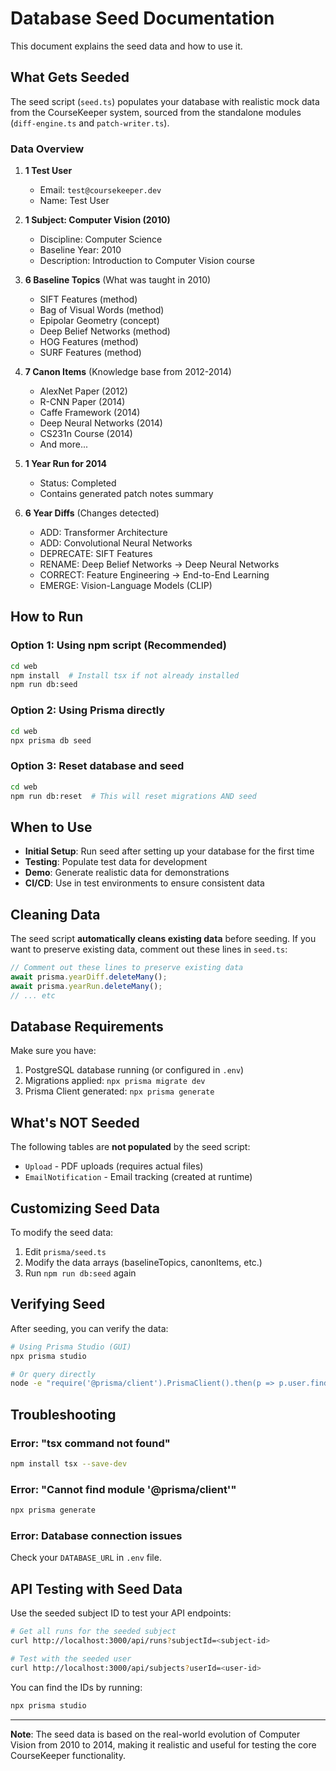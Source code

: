 # Database Seed Documentation

This document explains the seed data and how to use it.

## What Gets Seeded

The seed script (`seed.ts`) populates your database with realistic mock data from the CourseKeeper system, sourced from the standalone modules (`diff-engine.ts` and `patch-writer.ts`).

### Data Overview

1. **1 Test User**
   - Email: `test@coursekeeper.dev`
   - Name: Test User

2. **1 Subject: Computer Vision (2010)**
   - Discipline: Computer Science
   - Baseline Year: 2010
   - Description: Introduction to Computer Vision course

3. **6 Baseline Topics** (What was taught in 2010)
   - SIFT Features (method)
   - Bag of Visual Words (method)
   - Epipolar Geometry (concept)
   - Deep Belief Networks (method)
   - HOG Features (method)
   - SURF Features (method)

4. **7 Canon Items** (Knowledge base from 2012-2014)
   - AlexNet Paper (2012)
   - R-CNN Paper (2014)
   - Caffe Framework (2014)
   - Deep Neural Networks (2014)
   - CS231n Course (2014)
   - And more...

5. **1 Year Run for 2014**
   - Status: Completed
   - Contains generated patch notes summary

6. **6 Year Diffs** (Changes detected)
   - ADD: Transformer Architecture
   - ADD: Convolutional Neural Networks
   - DEPRECATE: SIFT Features
   - RENAME: Deep Belief Networks → Deep Neural Networks
   - CORRECT: Feature Engineering → End-to-End Learning
   - EMERGE: Vision-Language Models (CLIP)

## How to Run

### Option 1: Using npm script (Recommended)

```bash
cd web
npm install  # Install tsx if not already installed
npm run db:seed
```

### Option 2: Using Prisma directly

```bash
cd web
npx prisma db seed
```

### Option 3: Reset database and seed

```bash
cd web
npm run db:reset  # This will reset migrations AND seed
```

## When to Use

- **Initial Setup**: Run seed after setting up your database for the first time
- **Testing**: Populate test data for development
- **Demo**: Generate realistic data for demonstrations
- **CI/CD**: Use in test environments to ensure consistent data

## Cleaning Data

The seed script **automatically cleans existing data** before seeding. If you want to preserve existing data, comment out these lines in `seed.ts`:

```typescript
// Comment out these lines to preserve existing data
await prisma.yearDiff.deleteMany();
await prisma.yearRun.deleteMany();
// ... etc
```

## Database Requirements

Make sure you have:
1. PostgreSQL database running (or configured in `.env`)
2. Migrations applied: `npx prisma migrate dev`
3. Prisma Client generated: `npx prisma generate`

## What's NOT Seeded

The following tables are **not populated** by the seed script:
- `Upload` - PDF uploads (requires actual files)
- `EmailNotification` - Email tracking (created at runtime)

## Customizing Seed Data

To modify the seed data:

1. Edit `prisma/seed.ts`
2. Modify the data arrays (baselineTopics, canonItems, etc.)
3. Run `npm run db:seed` again

## Verifying Seed

After seeding, you can verify the data:

```bash
# Using Prisma Studio (GUI)
npx prisma studio

# Or query directly
node -e "require('@prisma/client').PrismaClient().then(p => p.user.findMany()).then(console.log)"
```

## Troubleshooting

### Error: "tsx command not found"
```bash
npm install tsx --save-dev
```

### Error: "Cannot find module '@prisma/client'"
```bash
npx prisma generate
```

### Error: Database connection issues
Check your `DATABASE_URL` in `.env` file.

## API Testing with Seed Data

Use the seeded subject ID to test your API endpoints:

```bash
# Get all runs for the seeded subject
curl http://localhost:3000/api/runs?subjectId=<subject-id>

# Test with the seeded user
curl http://localhost:3000/api/subjects?userId=<user-id>
```

You can find the IDs by running:
```bash
npx prisma studio
```

---

**Note**: The seed data is based on the real-world evolution of Computer Vision from 2010 to 2014, making it realistic and useful for testing the core CourseKeeper functionality.

